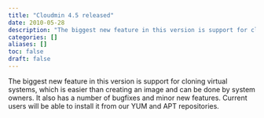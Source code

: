 ```yaml
---
title: "Cloudmin 4.5 released"
date: 2010-05-28
description: "The biggest new feature in this version is support for cloning virtual systems, which is easier..."
categories: []
aliases: []
toc: false
draft: false
---
```

The biggest new feature in this version is support for cloning virtual systems, which is easier than creating an image and can be done by system owners. It also has a number of bugfixes and minor new features. Current users will be able to install it from our YUM and APT repositories.
